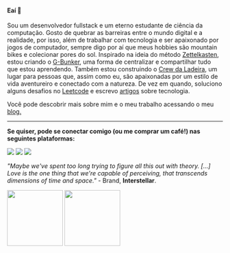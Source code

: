 #### Eaí 👋

Sou um desenvolvedor fullstack e um eterno estudante de ciência da computação. Gosto de quebrar as barreiras entre o mundo digital e a realidade, por isso, além de trabalhar com tecnologia e ser apaixonado por jogos de computador, sempre digo por aí que meus hobbies são mountain bikes e colecionar pores do sol. Inspirado na ideia do método <a href="https://zettelkasten.de/posts/overview/">Zettelkasten</a>, estou criando o <a href="https://gabrielpalhares.dev/gbunker/">G-Bunker</a>, uma forma de centralizar e compartilhar tudo que estou aprendendo. Também estou construindo o <a href="https://gabrielpalhares.dev/crewdaladeira/">Crew da Ladeira</a>, um lugar para pessoas que, assim como eu, são apaixonadas por um estilo de vida aventureiro e conectado com a natureza. De vez em quando, soluciono alguns desafios no <a href="https://leetcode.com/gabriel-palhares/">Leetcode</a> e escrevo <a href="https://dev.to/gabriel-palhares">artigos</a> sobre tecnologia.

Você pode descobrir mais sobre mim e o meu trabalho acessando o meu <a href="https://gabrielpalhares.dev/">blog.</a>

---
 
**Se quiser, pode se conectar comigo (ou me comprar um café!) nas seguintes plataformas:**
 
<a href = "mailto:gabrielpalharesdev@gmail.com"><img src="https://img.shields.io/badge/-Gmail-%23333?style=for-the-badge&logo=gmail&logoColor=white" target="_blank"></a>
<a href="https://www.linkedin.com/in/gabrielpalhares-" target="_blank"><img src="https://img.shields.io/badge/-LinkedIn-%230077B5?style=for-the-badge&logo=linkedin&logoColor=white" target="_blank"></a>
<a href="https://www.buymeacoffee.com/gabrielpalhares" target="_blank"><img src="https://img.shields.io/badge/Buy_Me_A_Coffee-FFDD00?style=for-the-badge&logo=buy-me-a-coffee&logoColor=black" target="_blank"></a>

*"Maybe we've spent too long trying to figure all this out with theory. [...] Love is the one thing that we're capable of perceiving, that transcends dimensions of time and space."* - Brand, **Interstellar**.
  
<div align="justify">
<a href="https://github.com/gabriel-palhares">
<img height="130em" src="https://github-readme-stats.vercel.app/api?username=gabriel-palhares&show_icons=true&theme=dracula&include_all_commits=true&count_private=true"/></a>
<img height="130em" src="https://github-readme-stats.vercel.app/api/top-langs/?username=gabriel-palhares&layout=compact&langs_count=7&theme=dracula"/>
</div>
